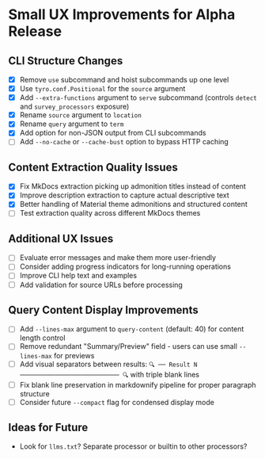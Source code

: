 # Small UX Improvements for Alpha Release

## CLI Structure Changes
- [x] Remove `use` subcommand and hoist subcommands up one level
- [x] Use `tyro.conf.Positional` for the `source` argument
- [x] Add `--extra-functions` argument to `serve` subcommand (controls `detect` and `survey_processors` exposure)
- [x] Rename `source` argument to `location`
- [x] Rename `query` argument to `term`
- [x] Add option for non-JSON output from CLI subcommands
- [ ] Add `--no-cache` or `--cache-bust` option to bypass HTTP caching

## Content Extraction Quality Issues
- [x] Fix MkDocs extraction picking up admonition titles instead of content
- [x] Improve description extraction to capture actual descriptive text
- [x] Better handling of Material theme admonitions and structured content
- [ ] Test extraction quality across different MkDocs themes

## Additional UX Issues
- [ ] Evaluate error messages and make them more user-friendly
- [ ] Consider adding progress indicators for long-running operations
- [ ] Improve CLI help text and examples
- [ ] Add validation for source URLs before processing

## Query Content Display Improvements
- [ ] Add `--lines-max` argument to `query-content` (default: 40) for content length control
- [ ] Remove redundant "Summary/Preview" field - users can use small `--lines-max` for previews
- [ ] Add visual separators between results: `🔍 ── Result N ──────────────────────────── 🔍` with triple blank lines
- [ ] Fix blank line preservation in markdownify pipeline for proper paragraph structure
- [ ] Consider future `--compact` flag for condensed display mode

## Ideas for Future
- Look for `llms.txt`? Separate processor or builtin to other processors?
